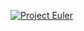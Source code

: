<p align="center">

[![Project Euler](https://projecteuler.net/profile/tiemonl.png)](https://projecteuler.net/)

</p>